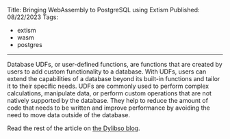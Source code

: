 Title: Bringing WebAssembly to PostgreSQL using Extism
Published: 08/22/2023
Tags:

 - extism
 - wasm
 - postgres
---

Database UDFs, or user-defined functions, are functions that are created by users to add custom functionality to a database. With UDFs, users can extend the capabilities of a database beyond its built-in functions and tailor it to their specific needs. UDFs are commonly used to perform complex calculations, manipulate data, or perform custom operations that are not natively supported by the database. They help to reduce the amount of code that needs to be written and improve performance by avoiding the need to move data outside of the database.

Read the rest of the article on [the Dylibso blog](https://dylibso.com/blog/pg-extism/).